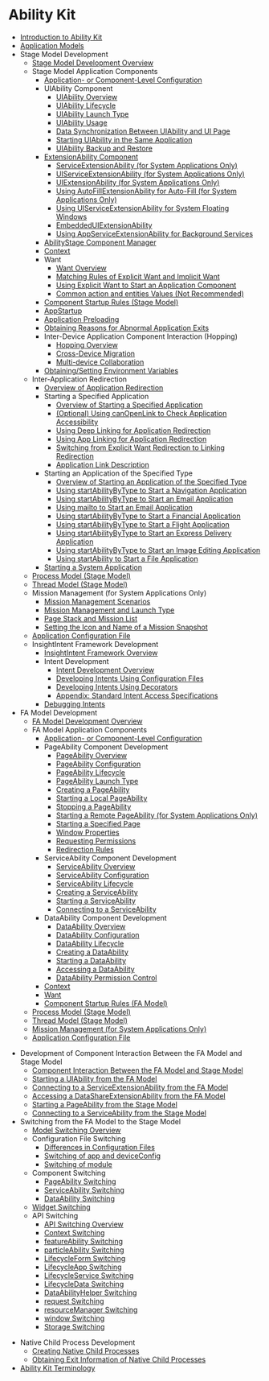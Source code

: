 # Ability Kit<!--ability-kit-->

<!--Kit: Ability Kit-->
<!--Subsystem: Ability-->
<!--Owner: @jayleehw-->
<!--Designer: @jayleehw-->
<!--Tester: @lixueqing513-->
<!--Adviser: @huipeizi-->


- [Introduction to Ability Kit](abilitykit-overview.md)
- [Application Models](application-models.md)
- Stage Model Development<!--stage-model-development-->
  - [Stage Model Development Overview](stage-model-development-overview.md)
  - Stage Model Application Components<!--stage-model-application-components-->
    - [Application- or Component-Level Configuration](application-component-configuration-stage.md)
    - UIAbility Component<!--uiability-->
      - [UIAbility Overview](uiability-overview.md)
      - [UIAbility Lifecycle](uiability-lifecycle.md)
      - [UIAbility Launch Type](uiability-launch-type.md)
      - [UIAbility Usage](uiability-usage.md)
      - [Data Synchronization Between UIAbility and UI Page](uiability-data-sync-with-ui.md)
      - [Starting UIAbility in the Same Application](uiability-intra-device-interaction.md)
      - [UIAbility Backup and Restore](ability-recover-guideline.md)
    - [ExtensionAbility Component](extensionability-overview.md)
      <!--Del-->
      - [ServiceExtensionAbility (for System Applications Only)](serviceextensionability.md)
      - [UIServiceExtensionAbility (for System Applications Only)](uiserviceextension-sys.md)
      - [UIExtensionAbility (for System Applications Only)](uiextensionability.md)
      - [Using AutoFillExtensionAbility for Auto-Fill (for System Applications Only)](autofillextensionablility-guide.md)
      - [Using UIServiceExtensionAbility for System Floating Windows](uiserviceextension.md)
      <!--DelEnd-->
      - [EmbeddedUIExtensionAbility](embeddeduiextensionability.md)
      - [Using AppServiceExtensionAbility for Background Services](app-service-extension-ability.md)
    - [AbilityStage Component Manager](abilitystage.md)
    - [Context](application-context-stage.md)
    - Want<!--want-->
      - [Want Overview](want-overview.md)
      - [Matching Rules of Explicit Want and Implicit Want](explicit-implicit-want-mappings.md)
      - [Using Explicit Want to Start an Application Component](ability-startup-with-explicit-want.md)
      - [Common action and entities Values (Not Recommended)](actions-entities.md)
    - [Component Startup Rules (Stage Model)](component-startup-rules.md)
    - [AppStartup](app-startup.md)
    - [Application Preloading](preload-application.md)
    - [Obtaining Reasons for Abnormal Application Exits](ability-exit-info-record.md)
    <!--Del-->
    - Inter-Device Application Component Interaction (Hopping)<!--hop-->
      - [Hopping Overview](inter-device-interaction-hop-overview.md)
      - [Cross-Device Migration](hop-cross-device-migration.md)
      - [Multi-device Collaboration](hop-multi-device-collaboration.md)
    <!--DelEnd-->
    - [Obtaining/Setting Environment Variables](subscribe-system-environment-variable-changes.md)
  - Inter-Application Redirection<!--inter-app-redirection-->
    - [Overview of Application Redirection](link-between-apps-overview.md)
    - Starting a Specified Application<!--directional-redirection-->
      - [Overview of Starting a Specified Application](app-startup-overview.md)
      - [(Optional) Using canOpenLink to Check Application Accessibility](canopenlink.md)
      - [Using Deep Linking for Application Redirection](deep-linking-startup.md)
      <!--Del-->
      - [Using App Linking for Application Redirection](app-linking-startup.md)
      <!--DelEnd-->
      - [Switching from Explicit Want Redirection to Linking Redirection](uiability-startup-adjust.md)
      - [Application Link Description](app-uri-config.md)
    - Starting an Application of the Specified Type<!--specified-type-app-redirection-->
      - [Overview of Starting an Application of the Specified Type](start-intent-panel.md)
      - [Using startAbilityByType to Start a Navigation Application](start-navigation-apps.md)
      - [Using startAbilityByType to Start an Email Application](start-email-apps.md)
      - [Using mailto to Start an Email Application](start-email-apps-by-mailto.md)
      - [Using startAbilityByType to Start a Financial Application](start-finance-apps.md)
      - [Using startAbilityByType to Start a Flight Application](start-flight-apps.md)
      - [Using startAbilityByType to Start an Express Delivery Application](start-express-apps.md)
      - [Using startAbilityByType to Start an Image Editing Application](photoEditorExtensionAbility.md)
      - [Using startAbility to Start a File Application](file-processing-apps-startup.md)
    - [Starting a System Application](system-app-startup.md)
  - [Process Model (Stage Model)](process-model-stage.md)
  - [Thread Model (Stage Model)](thread-model-stage.md)
  <!--Del-->
  - Mission Management (for System Applications Only)<!--mission-management-->
    - [Mission Management Scenarios](mission-management-overview.md)
    - [Mission Management and Launch Type](mission-management-launch-type.md)
    - [Page Stack and Mission List](page-mission-stack.md)
    - [Setting the Icon and Name of a Mission Snapshot](mission-set-icon-name-for-task-snapshot.md)
  <!--DelEnd-->
  - [Application Configuration File](config-file-stage.md)
  - InsightIntent Framework Development<!--insight-intent-->
    - [InsightIntent Framework Overview](insight-intent-overview.md)
    - Intent Development<!--insight-intent-development-->
      - [Intent Development Overview](insight-intent-definition.md)
      - [Developing Intents Using Configuration Files](insight-intent-config-development.md)
      - [Developing Intents Using Decorators](insight-intent-decorator-development.md)
      - [Appendix: Standard Intent Access Specifications](insight-intent-access-specifications.md)
    - [Debugging Intents](insight-intent-debug.md)
- FA Model Development<!--fa-model-development-->
  - [FA Model Development Overview](fa-model-development-overview.md)
  - FA Model Application Components<!--fa-model-application-components-->
    - [Application- or Component-Level Configuration](application-component-configuration-fa.md)
    - PageAbility Component Development<!--pageability-->
      - [PageAbility Overview](pageability-overview.md)
      - [PageAbility Configuration](pageability-configuration.md)
      - [PageAbility Lifecycle](pageability-lifecycle.md)
      - [PageAbility Launch Type](pageability-launch-type.md)
      - [Creating a PageAbility](create-pageability.md)
      - [Starting a Local PageAbility](start-local-pageability.md)
      - [Stopping a PageAbility](stop-pageability.md)
      <!--Del-->
      - [Starting a Remote PageAbility (for System Applications Only)](start-remote-pageability.md)
      <!--DelEnd-->
      - [Starting a Specified Page](start-page.md)
      - [Window Properties](window-properties.md)
      - [Requesting Permissions](request-permissions.md)
      - [Redirection Rules](redirection-rules.md)
    - ServiceAbility Component Development<!--serviceability-->
      - [ServiceAbility Overview](serviceability-overview.md)
      - [ServiceAbility Configuration](serviceability-configuration.md)
      - [ServiceAbility Lifecycle](serviceability-lifecycle.md)
      - [Creating a ServiceAbility](create-serviceability.md)
      - [Starting a ServiceAbility](start-serviceability.md)
      - [Connecting to a ServiceAbility](connect-serviceability.md)
    - DataAbility Component Development<!--dataability-->
      - [DataAbility Overview](dataability-overview.md)
      - [DataAbility Configuration](dataability-configuration.md)
      - [DataAbility Lifecycle](dataability-lifecycle.md)
      - [Creating a DataAbility](create-dataability.md)
      - [Starting a DataAbility](start-dataability.md)
      - [Accessing a DataAbility](access-dataability.md)
      - [DataAbility Permission Control](dataability-permission-control.md)
    - [Context](application-context-fa.md)
    - [Want](want-fa.md)
    - [Component Startup Rules (FA Model)](component-startup-rules-fa.md)
  - [Process Model (Stage Model)](process-model-fa.md)
  - [Thread Model (Stage Model)](thread-model-fa.md)
  <!--Del-->
  - [Mission Management (for System Applications Only)](mission-management-fa.md)
  <!--DelEnd-->
  - [Application Configuration File](config-file-fa.md)
<!--Del-->
- Development of Component Interaction Between the FA Model and Stage Model<!--fa-stage-interaction-->
  - [Component Interaction Between the FA Model and Stage Model](fa-stage-interaction-overview.md)
  - [Starting a UIAbility from the FA Model](start-uiability-from-fa.md)
  - [Connecting to a ServiceExtensionAbility from the FA Model](bind-serviceextensionability-from-fa.md)
  - [Accessing a DataShareExtensionAbility from the FA Model](access-datashareextensionability-from-fa.md)
  - [Starting a PageAbility from the Stage Model](start-pageability-from-stage.md)
  - [Connecting to a ServiceAbility from the Stage Model](bind-serviceability-from-stage.md)
- Switching from the FA Model to the Stage Model<!--fa-to-stage-switc-->
  - [Model Switching Overview](model-switch-overview.md)
  - Configuration File Switching<!--configuration-file-switch-->
    - [Differences in Configuration Files](configuration-file-diff.md)
    - [Switching of app and deviceConfig](app-deviceconfig-switch.md)
    - [Switching of module](module-switch.md)
  - Component Switching<!--component-switch-->
    - [PageAbility Switching](pageability-switch.md)
    - [ServiceAbility Switching](serviceability-switch.md)
    - [DataAbility Switching](dataability-switch.md)
  - [Widget Switching](widget-switch.md)
  - API Switching<!--api-switch-->
    - [API Switching Overview](api-switch-overview.md)
    - [Context Switching](context-switch.md)
    - [featureAbility Switching](featureability-switch.md)
    - [particleAbility Switching](particleability-switch.md)
    - [LifecycleForm Switching](lifecycleform-switch.md)
    - [LifecycleApp Switching](lifecycleapp-switch.md)
    - [LifecycleService Switching](lifecycleservice-switch.md)
    - [LifecycleData Switching](lifecycledata-switch.md)
    - [DataAbilityHelper Switching](dataabilityhelper-switch.md)
    - [request Switching](request-switch.md)
    - [resourceManager Switching](resourcemanager-switch.md)
    - [window Switching](window-switch.md)
    - [Storage Switching](storage-switch.md)
<!--DelEnd-->
- Native Child Process Development<!--native-childprocess-development-->
    - [Creating Native Child Processes](capi_nativechildprocess_development_guideline.md)
    - [Obtaining Exit Information of Native Child Processes](capi-nativechildprocess-exit-info.md)
- [Ability Kit Terminology](ability-terminology.md)
